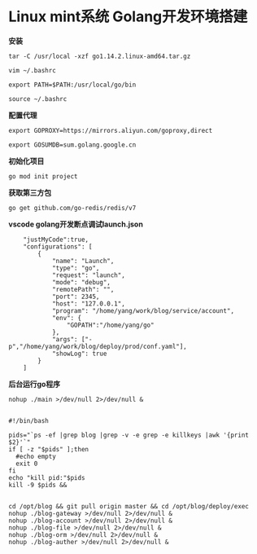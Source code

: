 # Linux mint系统 Golang开发环境搭建

**安装**

`tar -C /usr/local -xzf go1.14.2.linux-amd64.tar.gz`

`vim ~/.bashrc`

`export PATH=$PATH:/usr/local/go/bin`

`source ~/.bashrc`

**配置代理**

`export GOPROXY=https://mirrors.aliyun.com/goproxy,direct`

`export GOSUMDB=sum.golang.google.cn`

**初始化项目**

`go mod init project`

**获取第三方包**

`go get github.com/go-redis/redis/v7`

**vscode golang开发断点调试launch.json**
```
    "justMyCode":true,
    "configurations": [
        {
            "name": "Launch",
            "type": "go",
            "request": "launch",
            "mode": "debug",
            "remotePath": "",
            "port": 2345,
            "host": "127.0.0.1",
            "program": "/home/yang/work/blog/service/account",
            "env": {
                "GOPATH":"/home/yang/go"
            },
            "args": ["-p","/home/yang/work/blog/deploy/prod/conf.yaml"],
            "showLog": true
        }
    ]
```
**后台运行go程序**

`nohup ./main >/dev/null 2>/dev/null &`

```

#!/bin/bash

pids="`ps -ef |grep blog |grep -v -e grep -e killkeys |awk '{print $2}'`"
if [ -z "$pids" ];then
  #echo empty
  exit 0
fi
echo "kill pid:"$pids
kill -9 $pids &&


cd /opt/blog && git pull origin master && cd /opt/blog/deploy/exec
nohup ./blog-gateway >/dev/null 2>/dev/null &
nohup ./blog-account >/dev/null 2>/dev/null &
nohup ./blog-file >/dev/null 2>/dev/null &
nohup ./blog-orm >/dev/null 2>/dev/null &
nohup ./blog-auther >/dev/null 2>/dev/null &



```
